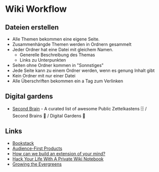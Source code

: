 # Wiki Workflow

## Dateien erstellen

- Alle Themen bekommen eine eigene Seite.
- Zusammenhängde Themen werden in Ordnern gesammelt
- Jeder Ordner hat eine Datei mit gleichem Namen.
    + Generelle Beschreibung des Themas
    + Links zu Unterpunkten
- Seiten ohne Ordner kommen in "Sonnstiges"
- Jede Seite kann zu einem Ordner werden, wenn es genung Inhalt gibt
- Kein Ordner mit nur einer Datei
- Alle Überschriften bekommen ein a Tag zum Verlinken

## Digital gardens

- [Second Brain](https://github.com/KasperZutterman/Second-Brain#readme) - A curated list of awesome Public Zettelkastens 🗄️ / Second Brains 🧠 / Digital Gardens 🌱

## Links
- [Bookstack](https://www.bookstackapp.com/)
- [Audience-First Products](https://www.perell.com/blog/audience-first-products)
- [How can we build an extension of your mind?](https://vanschneider.com/how-can-we-build-an-extension-of-your-mind)
- [Hack Your Life With A Private Wiki Notebook](http://webseitz.fluxent.com/wiki/HackYourLifeWithAPrivateWikiNotebookGettingThingsDoneAndOtherSystems)
- [Growing the Evergreens](https://maggieappleton.com/evergreens)

